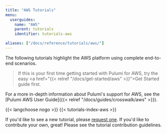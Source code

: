```yaml
---
title: "AWS Tutorials"
menu:
  userguides:
    name: "AWS"
    parent: tutorials
    identifier: tutorials-aws

aliases: ["/docs/reference/tutorials/aws/"]
---
```


The following tutorials highlight the AWS platform using complete end-to-end scenarios.

> If this is your first time getting started with Pulumi for AWS, try the
> easy <a href="{{< relref "/docs/get-started/aws" >}}">Get Started guide</a> first.

For a more in-depth information about Pulumi's support for AWS, see the
[Pulumi AWS User Guide]({{< relref "/docs/guides/crosswalk/aws" >}}).

{{< langchoose nogo >}}
{{< tutorials-index-aws >}}

If you'd like to see a new tutorial, please [request one](
https://github.com/pulumi/docs/issues/new?title=New%20AWS%20Tutorial%20Request). If you'd like
to contribute your own, great! Please see the tutorial contribution guidelines.
